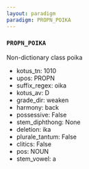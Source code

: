 ```yaml
---
layout: paradigm
paradigm: PROPN_POIKA
---
```

### ` PROPN_POIKA `

Non-dictionary class poika
* kotus_tn: 1010
* upos: PROPN
* suffix_regex: oika
* kotus_av: D
* grade_dir: weaken
* harmony: back
* possessive: False
* stem_diphthong: None
* deletion: ika
* plurale_tantum: False
* clitics: False
* pos: NOUN
* stem_vowel: a
